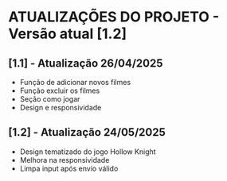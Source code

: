 # ATUALIZAÇÕES DO PROJETO - Versão atual [1.2]

## [1.1] - Atualização 26/04/2025
- Função de adicionar novos filmes
- Função excluir os filmes
- Seção como jogar
- Design e responsividade

## [1.2] - Atualização 24/05/2025
- Design tematizado do jogo Hollow Knight
- Melhora na responsividade
- Limpa input após envio válido
